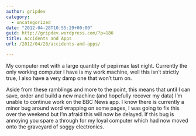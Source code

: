 ```yaml
---
author: gripdev
category:
  - uncategorized
date: "2012-04-28T10:55:29+00:00"
guid: http://gripdev.wordpress.com/?p=186
title: Accidents and Apps
url: /2012/04/28/accidents-and-apps/

---
```

My computer met with a large quantity of pepi max last night. Currently the only working computer I have is my work machine, well this isn’t strictly true, I also have a very damp one that won’t turn on.

Aside from these ramblings and more to the point, this means that until I can save, order and build a new machine (and hopefully recover my data) I’m unable to continue work on the BBC News app. I know there is currently a minor bug around word wrapping on some pages, I was going to fix this over the weekend but I’m afraid this will now be delayed. If this bug is annoying you spare a through for my loyal computer which had now moved onto the graveyard of soggy electronics.
